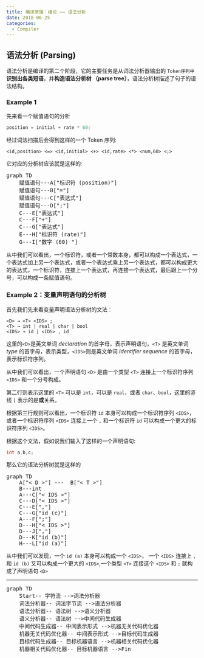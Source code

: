 ```yaml
---
title: 编译原理：绪论 —— 语法分析
date: 2018-06-25
categories:
  - Compiler
---
```


## 语法分析 (Parsing)

语法分析是编译的第二个阶段，它的主要任务是从词法分析器输出的 `Token序列中` **识别出各类短语**，并**构造语法分析树 （parse tree）**，语法分析树描述了句子的语法结构。

### Example 1

先来看一个赋值语句的分析

```cpp
position = initial + rate * 60;
```

经过词法扫描后会得到这样的一个 Token 序列:

```
<id,position> <=> <id,initial> <+> <id,rate> <*> <num,60> <;>
```

它对应的分析树应该就是这样的:

<pre class="mermaid">
graph TD
    赋值语句---A["标识符 (position)"]
    赋值语句---B["="]
    赋值语句---C["表达式"]
    赋值语句---D[";"]
    C---E["表达式"]
    C---F["+"]
    C---G["表达式"]
    E---H["标识符 (rate)"]
    G---I["数字 (60) "]
</pre>

从中我们可以看出，一个标识符，或者一个常数本身，都可以构成一个表达式，一个表达式加上另一个表达式，或者一个表达式乘上另一个表达式，都可以构成更大的表达式，一个标识符，连接上一个表达式，再连接一个表达式，最后跟上一个分号，可以构成一条赋值语句。

### Example 2：变量声明语句的分析树

首先我们先来看变量声明语法分析树的文法：

```
<D> → <T> <IDS> ;
<T> → int | real | char | bool
<IDS> → id | <IDS> , id
```

这里的`<D>`是英文单词 _declaration_ 的首字母，表示声明语句，`<T>` 是英文单词 _type_ 的首字母，表示类型，`<IDS>`则是英文单词 _Identifier sequence_ 的首字母，表示标识符序列。

从中我们可以看出，一个声明语句 `<D>` 是由一个类型 `<T>` 连接上一个标识符序列 `<IDS>` 和一个分号构成。

第二行则表示这里的 `<T>` 可以是 `int`，可以是 `real`，或者 `char`、`bool`，这里的竖线 `|` 表示的是**或**关系。

根据第三行规则可以看出，一个标识符 `id` 本身可以构成一个标识符序列 `<IDS>`，或者一个标识符序列 `<IDS>` 连接上一个 `,` 和一个标识符 `id` 可以构成一个更大的标识符序列 `<IDS>`。

根据这个文法，假如说我们输入了这样的一个声明语句:

```cpp
int a,b,c;
```

那么它的语法分析树就是这样的

<pre class="mermaid">
graph TD
    A["< D >"] ---  B["< T >"]
    B---int
    A---C["< IDS >"]
    C---D["< IDS >"]
    C---E[","]
    C---G["id (c)"]
    A---F[";"]
    D---H["< IDS >"]
    D---J[","]
    D---K["id (b)"]
    H---L["id (a)"]
</pre>

从中我们可以发现，一个 `id (a)` 本身可以构成一个 `<IDS>`，
一个 `<IDS>` 连接上 `,` 和 `id (b)` 又可以构成一个更大的 `<IDS>`,一个类型 `<T>` 连接这个 `<IDS>` 和 `;` 就构成了声明语句 `<D>`

---

<pre class="mermaid">
graph TD
    Start-- 字符流 -->词法分析器
    词法分析器-- 词法字节流 -->语法分析器
    语法分析器-- 语法树 -->语义分析器
    语义分析器-- 语法树 -->中间代码生成器
    中间代码生成器-- 中间表示形式 -->机器无关代码优化器
    机器无关代码优化器-- 中间表示形式 -->目标代码生成器
    目标代码生成器-- 目标机器语言 -->机器相关代码优化器
    机器相关代码优化器-- 目标机器语言 -->Fin
</pre>
